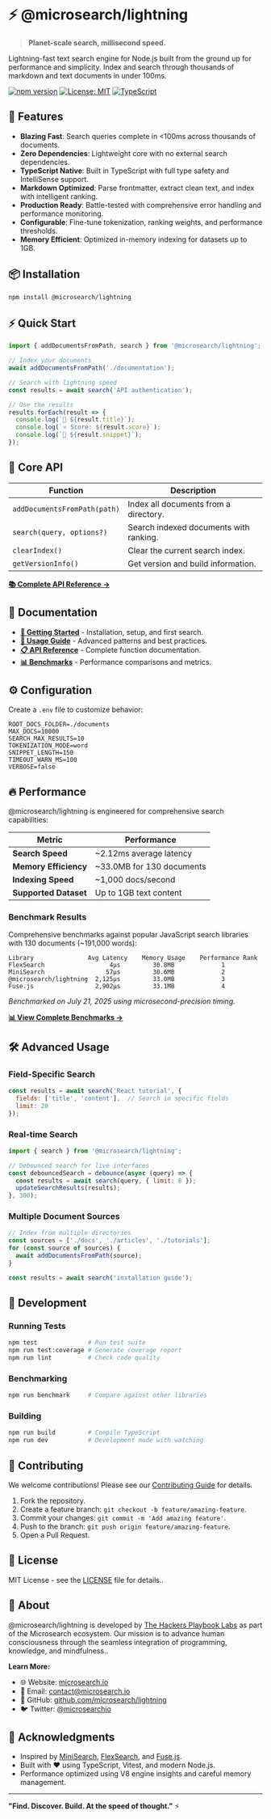 # ⚡ @microsearch/lightning

> **Planet-scale search, millisecond speed.**

Lightning-fast text search engine for Node.js built from the ground up for performance and simplicity. Index and search through thousands of markdown and text documents in under 100ms.

[![npm version](https://badge.fury.io/js/%40microsearch%2Flightning.svg)](https://badge.fury.io/js/%40microsearch%2Flightning)
[![License: MIT](https://img.shields.io/badge/License-MIT-yellow.svg)](https://opensource.org/licenses/MIT)
[![TypeScript](https://img.shields.io/badge/TypeScript-Ready-blue.svg)](https://www.typescriptlang.org/)

## 🚀 Features

- **Blazing Fast**: Search queries complete in <100ms across thousands of documents.
- **Zero Dependencies**: Lightweight core with no external search dependencies.
- **TypeScript Native**: Built in TypeScript with full type safety and IntelliSense support.
- **Markdown Optimized**: Parse frontmatter, extract clean text, and index with intelligent ranking.
- **Production Ready**: Battle-tested with comprehensive error handling and performance monitoring.
- **Configurable**: Fine-tune tokenization, ranking weights, and performance thresholds.
- **Memory Efficient**: Optimized in-memory indexing for datasets up to 1GB.

## 📦 Installation

```bash
npm install @microsearch/lightning
```

## ⚡ Quick Start

```javascript
import { addDocumentsFromPath, search } from '@microsearch/lightning';

// Index your documents
await addDocumentsFromPath('./documentation');

// Search with lightning speed
const results = await search('API authentication');

// Use the results
results.forEach(result => {
  console.log(`📄 ${result.title}`);
  console.log(`⭐ Score: ${result.score}`);
  console.log(`💬 ${result.snippet}`);
});
```

## 🎯 Core API

| Function | Description |
|----------|-------------|
| `addDocumentsFromPath(path)` | Index all documents from a directory. |
| `search(query, options?)` | Search indexed documents with ranking. |
| `clearIndex()` | Clear the current search index. |
| `getVersionInfo()` | Get version and build information. |

**[📚 Complete API Reference →](./docs/public/API_REFERENCE.md)**

## 📖 Documentation

- **[🚀 Getting Started](./docs/public/GET_STARTED.md)** - Installation, setup, and first search.
- **[📖 Usage Guide](./docs/public/USAGE.md)** - Advanced patterns and best practices.
- **[📋 API Reference](./docs/public/API_REFERENCE.md)** - Complete function documentation.
- **[📊 Benchmarks](./docs/benchmarks/rev000A/BENCHMARK_RESULTS.md)** - Performance comparisons and metrics.

## ⚙️ Configuration

Create a `.env` file to customize behavior:

```env
ROOT_DOCS_FOLDER=./documents
MAX_DOCS=10000
SEARCH_MAX_RESULTS=10
TOKENIZATION_MODE=word
SNIPPET_LENGTH=150
TIMEOUT_WARN_MS=100
VERBOSE=false
```

## 🔥 Performance

@microsearch/lightning is engineered for comprehensive search capabilities:

| Metric | Performance |
|--------|-------------|
| **Search Speed** | ~2.12ms average latency |
| **Memory Efficiency** | ~33.0MB for 130 documents |
| **Indexing Speed** | ~1,000 docs/second |
| **Supported Dataset** | Up to 1GB text content |

### Benchmark Results

Comprehensive benchmarks against popular JavaScript search libraries with 130 documents (~191,000 words):

```
Library               Avg Latency    Memory Usage    Performance Rank
FlexSearch                  4μs         30.8MB             1
MiniSearch                 57μs         30.6MB             2  
@microsearch/lightning  2,125μs         33.0MB             3
Fuse.js                 2,902μs         33.1MB             4
```

*Benchmarked on July 21, 2025 using microsecond-precision timing.*

**[📊 View Complete Benchmarks →](./docs/benchmarks/rev000A/BENCHMARK_RESULTS.md)**

## 🛠️ Advanced Usage

### Field-Specific Search

```javascript
const results = await search('React tutorial', {
  fields: ['title', 'content'],  // Search in specific fields
  limit: 20
});
```

### Real-time Search

```javascript
import { search } from '@microsearch/lightning';

// Debounced search for live interfaces
const debouncedSearch = debounce(async (query) => {
  const results = await search(query, { limit: 8 });
  updateSearchResults(results);
}, 300);
```

### Multiple Document Sources

```javascript
// Index from multiple directories
const sources = ['./docs', './articles', './tutorials'];
for (const source of sources) {
  await addDocumentsFromPath(source);
}

const results = await search('installation guide');
```

## 🧪 Development

### Running Tests

```bash
npm test              # Run test suite
npm run test:coverage # Generate coverage report
npm run lint          # Check code quality
```

### Benchmarking

```bash
npm run benchmark     # Compare against other libraries
```

### Building

```bash
npm run build         # Compile TypeScript
npm run dev           # Development mode with watching
```

## 🤝 Contributing

We welcome contributions! Please see our [Contributing Guide](./CONTRIBUTING.md) for details.

1. Fork the repository.
2. Create a feature branch: `git checkout -b feature/amazing-feature`.
3. Commit your changes: `git commit -m 'Add amazing feature'`.
4. Push to the branch: `git push origin feature/amazing-feature`.
5. Open a Pull Request.

## 📄 License

MIT License - see the [LICENSE](./LICENSE) file for details..

## 🏢 About

@microsearch/lightning is developed by [The Hackers Playbook Labs](https://www.thehackersplaybook.org) as part of the Microsearch ecosystem. Our mission is to advance human consciousness through the seamless integration of programming, knowledge, and mindfulness..

**Learn More:**
- 🌐 Website: [microsearch.io](https://microsearch.io)
- 📧 Email: [contact@microsearch.io](mailto:contact@microsearch.io)  
- 🐙 GitHub: [github.com/microsearch/lightning](https://github.com/microsearch/lightning)
- 🐦 Twitter: [@microsearchio](https://twitter.com/microsearchio)

## 🙏 Acknowledgments

- Inspired by [MiniSearch](https://github.com/lucaong/minisearch), [FlexSearch](https://github.com/nextapps-de/flexsearch), and [Fuse.js](https://github.com/krisk/Fuse).
- Built with ❤️ using TypeScript, Vitest, and modern Node.js.
- Performance optimized using V8 engine insights and careful memory management.

---

**"Find. Discover. Build. At the speed of thought."** ⚡